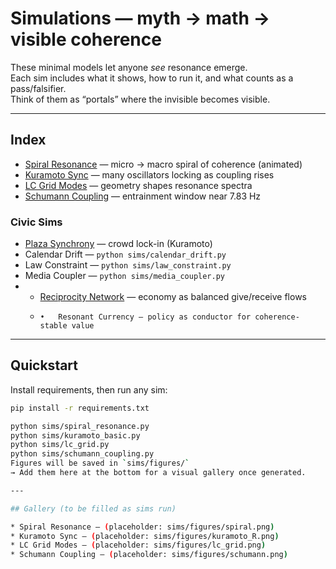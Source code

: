 # Simulations — myth → math → visible coherence

These minimal models let anyone *see* resonance emerge.  
Each sim includes what it shows, how to run it, and what counts as a pass/falsifier.  
Think of them as “portals” where the invisible becomes visible.

---

## Index
- [Spiral Resonance](spiral_resonance.md) — micro → macro spiral of coherence (animated)
- [Kuramoto Sync](kuramoto.md) — many oscillators locking as coupling rises
- [LC Grid Modes](lc_grid.md) — geometry shapes resonance spectra
- [Schumann Coupling](schumann.md) — entrainment window near 7.83 Hz
### Civic Sims
- [Plaza Synchrony](civic_coherence.md) — crowd lock-in (Kuramoto)
- Calendar Drift — `python sims/calendar_drift.py`
- Law Constraint — `python sims/law_constraint.py`
- Media Coupler — `python sims/media_coupler.py`
- - [Reciprocity Network](reciprocity_network.md) — economy as balanced give/receive flows
  - 	•	Resonant Currency — policy as conductor for coherence-stable value
---

## Quickstart

Install requirements, then run any sim:

```bash
pip install -r requirements.txt

python sims/spiral_resonance.py
python sims/kuramoto_basic.py
python sims/lc_grid.py
python sims/schumann_coupling.py
Figures will be saved in `sims/figures/`  
→ Add them here at the bottom for a visual gallery once generated.

---

## Gallery (to be filled as sims run)

* Spiral Resonance — (placeholder: sims/figures/spiral.png)  
* Kuramoto Sync — (placeholder: sims/figures/kuramoto_R.png)  
* LC Grid Modes — (placeholder: sims/figures/lc_grid.png)  
* Schumann Coupling — (placeholder: sims/figures/schumann.png)

